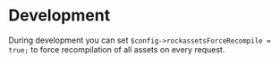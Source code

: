 # Development

During development you can set `$config->rockassetsForceRecompile = true;` to force recompilation of all assets on every request.
